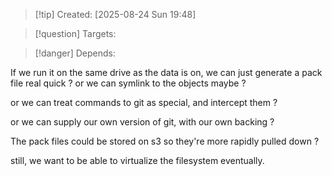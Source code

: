 
>[!tip] Created: [2025-08-24 Sun 19:48]

>[!question] Targets: 

>[!danger] Depends: 

If we run it on the same drive as the data is on, we can just generate a pack file real quick ?
or we can symlink to the objects maybe ?

or we can treat commands to git as special, and intercept them ?

or we can supply our own version of git, with our own backing ?

The pack files could be stored on s3 so they're more rapidly pulled down ?

still, we want to be able to virtualize the filesystem eventually.